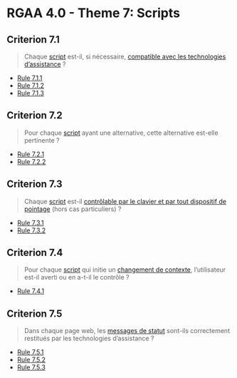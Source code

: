 # RGAA 4.0 - Theme 7: Scripts

## Criterion 7.1

> Chaque [script](https://www.numerique.gouv.fr/publications/rgaa-accessibilite/methode/glossaire/#script) est-il, si nécessaire, [compatible avec les technologies d’assistance](https://www.numerique.gouv.fr/publications/rgaa-accessibilite/methode/glossaire/#compatible-avec-les-technologies-d-assistance) ?

* [Rule 7.1.1](Rule-7-1-1.md)
* [Rule 7.1.2](Rule-7-1-2.md)
* [Rule 7.1.3](Rule-7-1-3.md)

## Criterion 7.2

> Pour chaque [script](https://www.numerique.gouv.fr/publications/rgaa-accessibilite/methode/glossaire/#script) ayant une alternative, cette alternative est-elle pertinente ?

* [Rule 7.2.1](Rule-7-2-1.md)
* [Rule 7.2.2](Rule-7-2-2.md)

## Criterion 7.3

> Chaque [script](https://www.numerique.gouv.fr/publications/rgaa-accessibilite/methode/glossaire/#script) est-il [contrôlable par le clavier et par tout dispositif de pointage](https://www.numerique.gouv.fr/publications/rgaa-accessibilite/methode/glossaire/#accessible-et-activable-par-le-clavier-et-tout-dispositif-de-pointage) (hors cas particuliers) ?

* [Rule 7.3.1](Rule-7-3-1.md)
* [Rule 7.3.2](Rule-7-3-2.md)

## Criterion 7.4

> Pour chaque [script](https://www.numerique.gouv.fr/publications/rgaa-accessibilite/methode/glossaire/#script) qui initie un [changement de contexte](https://www.numerique.gouv.fr/publications/rgaa-accessibilite/methode/glossaire/#changement-de-contexte), l’utilisateur est-il averti ou en a-t-il le contrôle ?

* [Rule 7.4.1](Rule-7-4-1.md)

## Criterion 7.5

> Dans chaque page web, les [messages de statut](https://www.numerique.gouv.fr/publications/rgaa-accessibilite/methode/glossaire/#message-de-statut) sont-ils correctement restitués par les technologies d’assistance ?

* [Rule 7.5.1](Rule-7-5-1.md)
* [Rule 7.5.2](Rule-7-5-2.md)
* [Rule 7.5.3](Rule-7-5-3.md)

